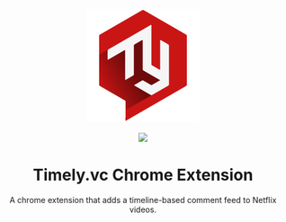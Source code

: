 <div align="center">
  <a href="https://github.com/timely-vc/timely-vc-chrome">
    <img width="200" heigth="200" src="docs/logo_200.png">
  </a>
  <br>
  <br>
  <a href="https://travis-ci.org/timely-vc/timely-vc-chrome">
		<img src="https://travis-ci.org/timely-vc/timely-vc-chrome.svg?branch=master">
	</a>
  <h1>Timely.vc Chrome Extension</h1>
  <p>
    A chrome extension that adds a timeline-based comment feed to Netflix videos.  
  <p>
</div>
